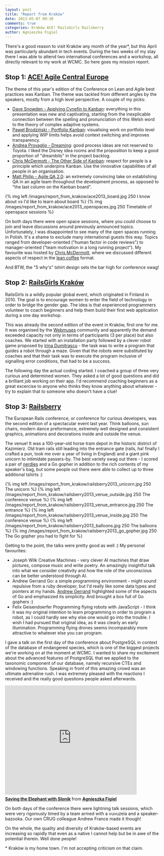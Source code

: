 ```yaml
---
layout: post
title: "Report from Kraków"
date: 2013-05-07 09:30
comments: true
categories: Kraków ACE! RailsGirls Railsberry
author: Agnieszka Figiel
---
```


There's a good reason to visit Kraków any month of the year*, but this April was particularly abundant in tech events. During the two weeks of my stay there I was able to attend two international conferences and a workshop, all directly relevant to my work at WCMC. So here goes my mission report.

<h2>Stop 1: <a href="http://aceconf.com/">ACE! Agile Central Europe</a></h2>
The theme of this year's edition of the Conference on Lean and Agile best practices was Kanban. The theme was tackled from different angles by the speakers, mostly from a high level perspective. A couple of my picks:
<ul>
<li><a href="http://vimeo.com/album/2358750/video/64712079">Dave Snowden - Applying Cynefin to Kanban</a>: everything in this presentation was new and captivating, starting from the inexplicable connection between the spelling and pronunciation of this Welsh word to the theory of complex adaptive systems.</li>

<li><a href="http://vimeo.com/album/2358750/video/64714047">Paweł Brodziński - Portfolio Kanban</a>: visualising work on portfolio level and applying WIP limits helps avoid context switching and improves transparency.</li>

<li><a href="http://vimeo.com/album/2358750/video/64706038">Andrea Provaglio - Dreaming</a>: good process ideas are not reserved to Toyota. I liked the Disney idea rooms and the proposition to keep a good proportion of "dreambits" in the project backlog.</li>

<li><a href="http://vimeo.com/album/2358750/video/64714843">Chris McDermott - The Other Side of Kanban</a>: respect for people is a principle which underpins Kanban. Use the innovative capabilities of all people in an organisation.</li>

<li><a href="http://vimeo.com/album/2358750/video/65115852">Matt Philip - Agile QA 2.0</a>: an extremely convincing take on establishing QA in an agile team throughout the development process, as opposed to "the last column on the Kanban board".</li>
</ul>

{% img left /images/report_from_krakow/ace2013_board.jpg 250 I know about vs I'd like to learn about board %}
{% img /images/report_from_krakow/ace2013_openspaces.jpg 250 Timetable of openspace sessions %}

On both days there were open space sessions, where you could choose to join and leave discussions around previously announced topics. Unfortunately, I was disappointed to see many of the open spaces running in Polish. It's a shame to exclude many international guests this way. Topics ranged from developer-oriented ("human factor in code reviews") to manager-oriented ("team motivation in a long running project"). My favourite was hosted by <a href="https://twitter.com/chrisvmcd">Chris McDermott</a>, where we discussed different aspects of respect in the <a href="http://limitedwipsociety.ning.com/page/lean-coffee">lean coffee</a> format.

And BTW, the "5 why's" tshirt design sets the bar high for conference swag!

<h2>Stop 2: <a href="http://railsgirls.com/krakow2013">RailsGirls Kraków</a></h2>
<p>RailsGirls is a wildly popular global event, which originated in Finland in 2010. The goal is to encourage women to enter the field of technology in order to bridge the gender gap. The idea is that experienced programmers volunteer to coach beginners and help them build their first web application during a one day workshop.</p>

<p>This was already the second edition of the event in Kraków, first one for me. It was organised by the <a href="http://webmus.es/">Webmuses</a> community and apparently the demand exceeded capacity not only in terms of participants (3 per place) but also coaches. We started with an installation party followed by a clever robot game proposed by <a href="https://twitter.com/dira_geek_girl">Irina Dumitrascu</a> - the task was to write a program that guides a robot through a maze. Given that the robots were substituted by coaches and that their task was to execute the program inclusive of signalling error conditions, that had to be a success.</p>

<p>The following day the actual coding started. I coached a group of three very curious and determined women. They asked a lot of good questions and did a brilliant job working on their app. I'd recommend coaching beginners as a great excercise to anyone who thinks they know anything about whatever - try to explain that to someone who doesn't have a clue!</a>

<h2>Stop 3: <a href="http://www.railsberry.com/">Railsberry</a></h2>
<p>The European Rails conference, or conference for curious developers, was the second edition of a spectacular event last year. Think balloons, sun chairs, modern dance preformance, extremely well designed and consistent graphics, animations and decorations inside and outside the venue.</p>

<p>The venue! It was a 100-year-old horse tram depot in the historic district of Kazimierz. Old tram rails still leading into the entrance gate (rails, ha! finally I crafted a pun, took me over a year of living in England) and a giant pink unicorn to intimidate passers-by. The best variety swag out there - I scored a pair of <a href="http://unerdwear.com/">nerdies</a> and a Go gopher in addition to the rich contents of my speaker's bag, but some people out there were able to collect up to three additional tshirts :)</p>
{% img left /images/report_from_krakow/railsberry2013_unicorn.jpg 250 The unicorn %}
{% img left /images/report_from_krakow/railsberry2013_venue_outside.jpg 250 The conference venue %}
{% img left /images/report_from_krakow/railsberry2013_venue_entrance.jpg 250 The entrance %}
{% img left /images/report_from_krakow/railsberry2013_venue_inside.jpg 250 The conference venue %}
{% img left /images/report_from_krakow/railsberry2013_balloons.jpg 250 The balloons %}
{% img /images/report_from_krakow/railsberry2013_go_gopher.jpg 250 The Go gopher you had to fight for %}
<p></p>
<p>Getting to the point, the talks were pretty good as well :) My personal favourites:</p>
<ul>
<li>Joseph Wilk Creative Machines - very clever AI machines that draw pictures, compose music and write poetry. An amazingly insightful talk into what we consider creativity and how the role of the unconscious can be better understood through AI.</li>
<li>Andrew Gerrand Go: a simple programming environment - might sound repulsive from a ruby developer, but I'd really like some data types and pointers at my hands. <a href="https://twitter.com/enneff">Andrew Gerrand</a> highlighted some of the aspects of Go and emphasized its simplicity. And brought a box full of Go gophers :)</li>
<li>Felix Geisendoerfer Programming flying robots with JavaScript - I think it was my original intention to learn programming in order to program a robot, as I could hardly see why else one would go into the trouble. I wish I had pursued that original idea, as it was clearly an early illumination. Programming flying drones seems incomparably more attractive to whatever else you can program.</li>
</ul>

<p>I gave a talk on the first day of the conference about PostgreSQL in context of the database of endangered species, which is one of the biggest projects we're working on at the moment at WCMC. I wanted to share my excitement about the advanced features of PostgreSQL that we applied to the taxonomic component of our database, namely recursive CTEs and windowing functions. Speaking in front of this amazing crowd was an ultimate adrenaline rush. I was extremely pleased with the reactions I received and the really good questions people asked afterwards.</p>

<iframe src="http://www.slideshare.net/slideshow/embed_code/19554255" width="427" height="356" frameborder="0" marginwidth="0" marginheight="0" scrolling="no" style="border:1px solid #CCC;border-width:1px 1px 0;margin-bottom:5px" allowfullscreen webkitallowfullscreen mozallowfullscreen> </iframe> <div style="margin-bottom:5px"> <strong> <a href="http://www.slideshare.net/agnessa/saving-the-elephant-with-slonik" title="Saving the Elephant with Slonik" target="_blank">Saving the Elephant with Slonik</a> </strong> from <strong><a href="http://www.slideshare.net/agnessa" target="_blank">Agnieszka Figiel</a></strong> </div>

<p>On both days of the conference there were lightning talk sessions, which were very rigorously timed by a team armed with a vuvuzela and a speaker-bazooka. Our own CRUG colleague Andrew France made it though!</p>

<p>On the whole, the quality and diversity of Kraków-based events are increasing so rapidly that even as a native I cannot help but be in awe of the potential therein. Well done people!</p>

<p>* Kraków is my home town. I'm not accepting criticism on that claim.</p>
